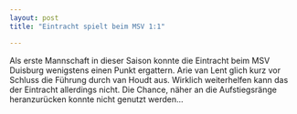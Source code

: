 ```yaml
---
layout: post
title: "Eintracht spielt beim MSV 1:1"

---
```


Als erste Mannschaft in dieser Saison konnte die Eintracht beim MSV Duisburg wenigstens einen Punkt ergattern. Arie van Lent glich kurz vor Schluss die Führung durch van Houdt aus. Wirklich weiterhelfen kann das der Eintracht allerdings nicht. Die Chance, näher an die Aufstiegsränge heranzurücken konnte nicht genutzt werden...


